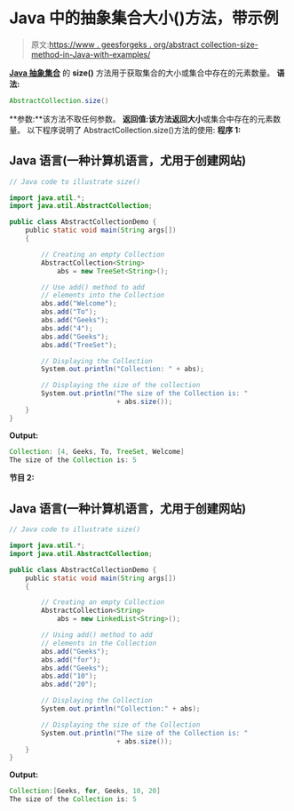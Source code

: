 # Java 中的抽象集合大小()方法，带示例

> 原文:[https://www . geesforgeks . org/abstract collection-size-method-in-Java-with-examples/](https://www.geeksforgeeks.org/abstractcollection-size-method-in-java-with-examples/)

[**Java 抽象集合**](https://www.geeksforgeeks.org/abstractcollection-in-java-with-examples/) 的 **size()** 方法用于获取集合的大小或集合中存在的元素数量。
**语法:**

```java
AbstractCollection.size()
```

**参数:**该方法不取任何参数。
**返回值:**该方法返回**大小**或集合中存在的元素数量。
以下程序说明了 AbstractCollection.size()方法的使用:
**程序 1:**

## Java 语言(一种计算机语言，尤用于创建网站)

```java
// Java code to illustrate size()

import java.util.*;
import java.util.AbstractCollection;

public class AbstractCollectionDemo {
    public static void main(String args[])
    {

        // Creating an empty Collection
        AbstractCollection<String>
            abs = new TreeSet<String>();

        // Use add() method to add
        // elements into the Collection
        abs.add("Welcome");
        abs.add("To");
        abs.add("Geeks");
        abs.add("4");
        abs.add("Geeks");
        abs.add("TreeSet");

        // Displaying the Collection
        System.out.println("Collection: " + abs);

        // Displaying the size of the collection
        System.out.println("The size of the Collection is: "
                           + abs.size());
    }
}
```

**Output:** 

```java
Collection: [4, Geeks, To, TreeSet, Welcome]
The size of the Collection is: 5
```

**节目 2:**

## Java 语言(一种计算机语言，尤用于创建网站)

```java
// Java code to illustrate size()

import java.util.*;
import java.util.AbstractCollection;

public class AbstractCollectionDemo {
    public static void main(String args[])
    {

        // Creating an empty Collection
        AbstractCollection<String>
            abs = new LinkedList<String>();

        // Using add() method to add
        // elements in the Collection
        abs.add("Geeks");
        abs.add("for");
        abs.add("Geeks");
        abs.add("10");
        abs.add("20");

        // Displaying the Collection
        System.out.println("Collection:" + abs);

        // Displaying the size of the Collection
        System.out.println("The size of the Collection is: "
                           + abs.size());
    }
}
```

**Output:** 

```java
Collection:[Geeks, for, Geeks, 10, 20]
The size of the Collection is: 5
```